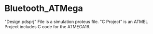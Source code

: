 # Bluetooth_ATMega
"Design.pdsprj" File is a simulation proteus file.
"C Project" is an ATMEL Project includes C code for the ATMEGA16.
